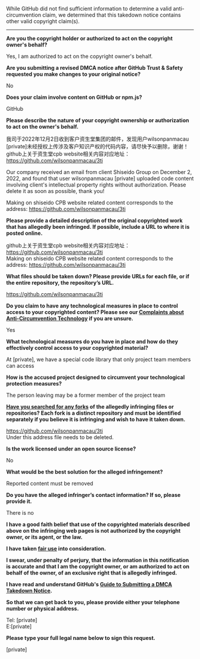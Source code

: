 While GitHub did not find sufficient information to determine a valid anti-circumvention claim, we determined that this takedown notice contains other valid copyright claim(s).

---

**Are you the copyright holder or authorized to act on the copyright owner's behalf?**

Yes, I am authorized to act on the copyright owner's behalf.

**Are you submitting a revised DMCA notice after GitHub Trust & Safety requested you make changes to your original notice?**

No

**Does your claim involve content on GitHub or npm.js?**

GitHub

**Please describe the nature of your copyright ownership or authorization to act on the owner's behalf.**

我司于2022年12月2日收到客户资生堂集团的邮件，发现用户wilsonpanmacau [private]未经授权上传涉及客户知识产权的代码内容，请尽快予以删除，谢谢！
github上关于资生堂cpb website相关内容对应地址：https://github.com/wilsonpanmacau/3ti

Our company received an email from client Shiseido Group on December 2, 2022, and found that user wilsonpanmacau [private] uploaded code content involving client's intellectual property rights without authorization. Please delete it as soon as possible, thank you!

Making on shiseido CPB website related content corresponds to the address: https://github.com/wilsonpanmacau/3ti

**Please provide a detailed description of the original copyrighted work that has allegedly been infringed. If possible, include a URL to where it is posted online.**

github上关于资生堂cpb website相关内容对应地址：https://github.com/wilsonpanmacau/3ti  
Making on shiseido CPB website related content corresponds to the address: https://github.com/wilsonpanmacau/3ti

**What files should be taken down? Please provide URLs for each file, or if the entire repository, the repository’s URL.**

https://github.com/wilsonpanmacau/3ti

**Do you claim to have any technological measures in place to control access to your copyrighted content? Please see our <a href="https://docs.github.com/articles/guide-to-submitting-a-dmca-takedown-notice#complaints-about-anti-circumvention-technology">Complaints about Anti-Circumvention Technology</a> if you are unsure.**

Yes

**What technological measures do you have in place and how do they effectively control access to your copyrighted material?**

At [private], we have a special code library that only project team members can access

**How is the accused project designed to circumvent your technological protection measures?**

The person leaving may be a former member of the project team

**<a href="https://docs.github.com/articles/dmca-takedown-policy#b-what-about-forks-or-whats-a-fork">Have you searched for any forks</a> of the allegedly infringing files or repositories? Each fork is a distinct repository and must be identified separately if you believe it is infringing and wish to have it taken down.**

https://github.com/wilsonpanmacau/3ti  
Under this address file needs to be deleted.

**Is the work licensed under an open source license?**

No

**What would be the best solution for the alleged infringement?**

Reported content must be removed

**Do you have the alleged infringer’s contact information? If so, please provide it.**

There is no

**I have a good faith belief that use of the copyrighted materials described above on the infringing web pages is not authorized by the copyright owner, or its agent, or the law.**

**I have taken <a href="https://www.lumendatabase.org/topics/22">fair use</a> into consideration.**

**I swear, under penalty of perjury, that the information in this notification is accurate and that I am the copyright owner, or am authorized to act on behalf of the owner, of an exclusive right that is allegedly infringed.**

**I have read and understand GitHub's <a href="https://docs.github.com/articles/guide-to-submitting-a-dmca-takedown-notice/">Guide to Submitting a DMCA Takedown Notice</a>.**

**So that we can get back to you, please provide either your telephone number or physical address.**

Tel: [private]  
E:[private]  

**Please type your full legal name below to sign this request.**

[private]  
